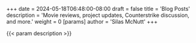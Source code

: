 +++
date = 2024-05-18T06:48:00-08:00
draft = false
title = 'Blog Posts'
description = 'Movie reviews, project updates, Counterstrike discussion, and more.'
weight = 0
[params]
  author = 'Silas McNutt'
+++

{{< param description >}}
